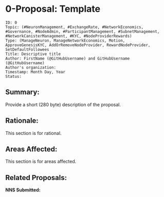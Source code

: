 # 0-Proposal: Template

```
ID: 0
Topic: (#NeuronManagement, #ExchangeRate, #NetworkEconomics, #Governance, #NodeAdmin, #ParticipantManagement, #SubnetManagement, #NetworkCanisterManagement, #KYC, #NodeProviderRewards)
Type: (ManageNeuron, ManageNetworkEconomics, Motion, ApproveGenesisKYC, AddOrRemoveNodeProvider, RewardNodeProvider, SetDefaultFollowees
Title: Descriptive title
Author: FirstName (@GitHubUsername) and GitHubUsername (@GitHubUsername)
Author's organization:
Timestamp: Month Day, Year
Status:
```

## Summary:

Provide a short (280 byte) description of the proposal.


## Rationale:

This section is for rational.

## Areas Affected:

This section is for areas affected.

## Related Proposals:

<URL>

**NNS Submitted:**
